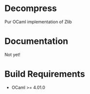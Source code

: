 Decompress
==========

Pur OCaml implementation of Zlib

Documentation
=============

Not yet!

Build Requirements
==================

 * OCaml >= 4.01.0

